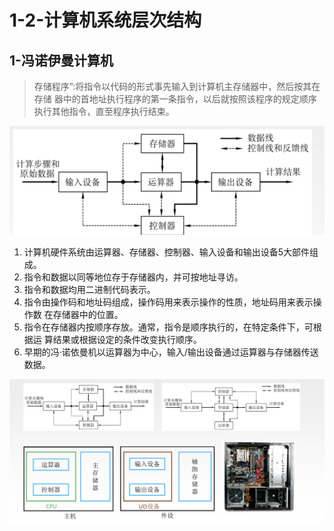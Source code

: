 # 1-2-计算机系统层次结构

## 1-冯诺伊曼计算机

> 存储程序”:将指令以代码的形式事先输入到计算机主存储器中，然后按其在存储 器中的首地址执行程序的第一条指令，以后就按照该程序的规定顺序执行其他指令，直至程序执行结束。

![](../../.gitbook/assets/image%20%28367%29.png)

1. 计算机硬件系统由运算器、存储器、控制器、输入设备和输出设备5大部件组成。  
2. 指令和数据以同等地位存于存储器内，并可按地址寻访。 
3. 指令和数据均用二进制代码表示。   
4. 指令由操作码和地址码组成，操作码用来表示操作的性质，地址码用来表示操作数 在存储器中的位置。 
5. 指令在存储器内按顺序存放。通常，指令是顺序执行的，在特定条件下，可根据运 算结果或根据设定的条件改变执行顺序。 
6. 早期的冯·诺依曼机以运算器为中心，输入/输出设备通过运算器与存储器传送数据。

![](../../.gitbook/assets/image%20%28338%29.png)

